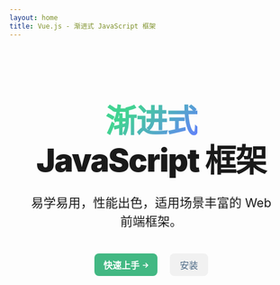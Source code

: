 ```yaml
---
layout: home
title: Vue.js - 渐进式 JavaScript 框架
---
```


<script setup>
import { withBase } from 'vitepress'
</script>

<section id="hero">
    <h1 class="tagline">
        <span class="accent">渐进式</span><br />JavaScript 框架
    </h1>
    <p class="description">
        易学易用，性能出色，适用场景丰富的 Web 前端框架。
    </p>
    <p class="actions">
        <a class="get-started" :href='withBase("/guide/introduction")'>
            快速上手
            <svg class="icon"
                xmlns="http://www.w3.org/2000/svg"
                width="10"
                height="10"
                viewBox="0 0 24 24"><path d="M13.025 1l-2.847 2.828 6.176 6.176h-16.354v3.992h16.354l-6.176 6.176 2.847 2.828 10.975-11z"></path></svg>
        </a>
        <a class="setup" :href='withBase("/guide/quick-start")'>安装</a>
    </p>
</section>

<style scoped>
section#hero {
	padding: 96px 32px;
	text-align: center;
}
.tagline {
	font-size: 56px;
	line-height: 1.25;
	font-weight: 900;
	letter-spacing: -1.5px;
	max-width: 960px;
	margin: 0 auto;
}
html:not(.dark) .accent,
.dark .tagline {
	background: -webkit-linear-gradient(315deg, #42d392 25%, #647eff);
	background-clip: text;
	-webkit-background-clip: text;
	-webkit-text-fill-color: transparent;
}
.description {
	max-width: 960px;
	line-height: 1.5;
	color: var(--vt-c-text-2);
	transition: color 0.5s;
	font-size: 22px;
	margin: 24px auto 40px;
}
.actions a {
	font-size: 16px;
	display: inline-block;
	background-color: #f1f1f1;
	color: #476582;
	padding: 8px 18px;
	font-weight: 500;
	border-radius: 8px;
	transition: background-color 0.5s, color 0.5s;
}
.actions .get-started {
	font-size: 16px;
	display: inline-block;
	border-radius: 8px;
	transition: background-color 0.5s, color 0.5s;
	position: relative;
	font-weight: 600;
	background-color: #42b883;
	color: #fff;
	margin-right: 18px;
	padding: 8px 1em;
}
.actions .icon {
	display: inline;
	position: relative;
	top: -1px;
	margin-left: 2px;
	fill: currentColor;
	transition: transform 0.2s;
}
</style>
